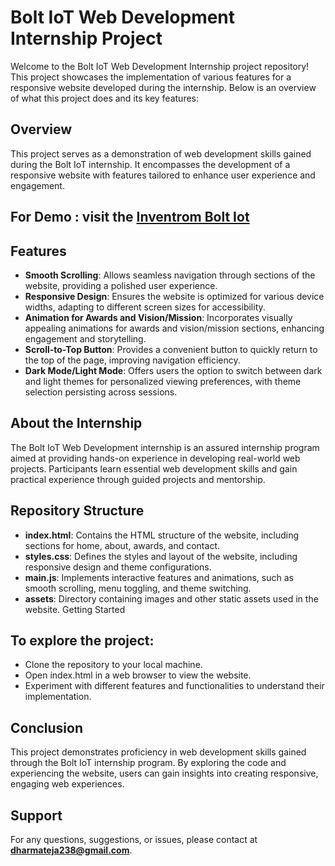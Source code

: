 # **Bolt IoT Web Development Internship Project**

Welcome to the Bolt IoT Web Development Internship project repository! This project showcases the implementation of various features for a responsive website developed during the internship. Below is an overview of what this project does and its key features:

## **Overview**

This project serves as a demonstration of web development skills gained during the Bolt IoT internship. It encompasses the development of a responsive website with features tailored to enhance user experience and engagement.

## **For Demo :** visit the [Inventrom Bolt Iot](hhtps://www.github.com)

## **Features**

- **Smooth Scrolling**: Allows seamless navigation through sections of the website, providing a polished user experience.
- **Responsive Design**: Ensures the website is optimized for various device widths, adapting to different screen sizes for accessibility.
- **Animation for Awards and Vision/Mission**: Incorporates visually appealing animations for awards and vision/mission sections, enhancing engagement and storytelling.
- **Scroll-to-Top Button**: Provides a convenient button to quickly return to the top of the page, improving navigation efficiency.
- **Dark Mode/Light Mode**: Offers users the option to switch between dark and light themes for personalized viewing preferences, with theme selection persisting across sessions.

## **About the Internship**

The Bolt IoT Web Development internship is an assured internship program aimed at providing hands-on experience in developing real-world web projects. Participants learn essential web development skills and gain practical experience through guided projects and mentorship.

## **Repository Structure**

- **index.html**: Contains the HTML structure of the website, including sections for home, about, awards, and contact.
- **styles.css**: Defines the styles and layout of the website, including responsive design and theme configurations.
- **main.js**: Implements interactive features and animations, such as smooth scrolling, menu toggling, and theme switching.
- **assets**: Directory containing images and other static assets used in the website.
Getting Started

## **To explore the project:**

- Clone the repository to your local machine.
- Open index.html in a web browser to view the website.
- Experiment with different features and functionalities to understand their implementation.

## **Conclusion**

This project demonstrates proficiency in web development skills gained through the Bolt IoT internship program. By exploring the code and experiencing the website, users can gain insights into creating responsive, engaging web experiences.

## **Support**
For any questions, suggestions, or issues, please contact at **dharmateja238@gmail.com**.


